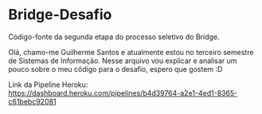 # Bridge-Desafio
Código-fonte da segunda etapa do processo seletivo do Bridge.

Olá, chamo-me Guilherme Santos e atualmente estou no terceiro semestre de Sistemas de Informação.
Nesse arquivo vou explicar e analisar um pouco sobre o meu código para o desafio, espero que gostem :D




Link da Pipeline Heroku:
https://dashboard.heroku.com/pipelines/b4d39764-a2e1-4ed1-8365-c61bebc92081
